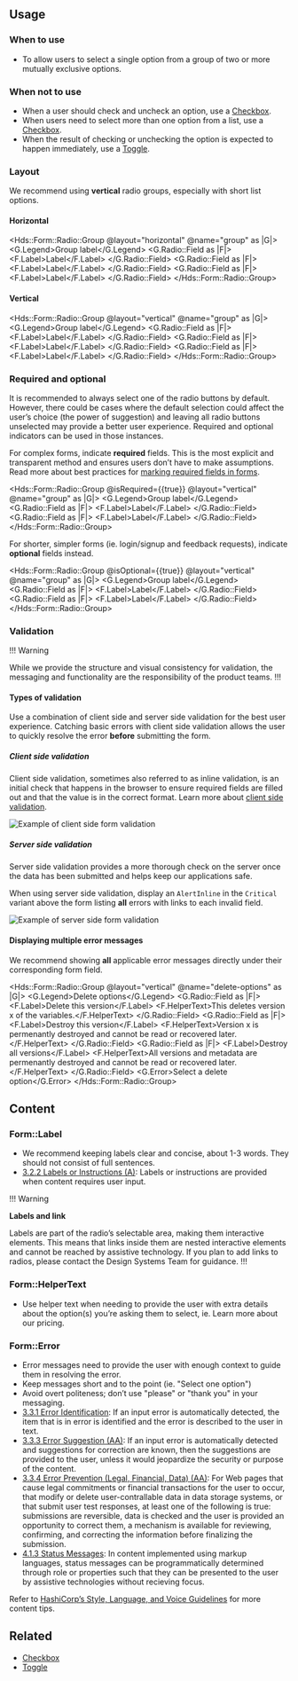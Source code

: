 ## Usage

### When to use

- To allow users to select a single option from a group of two or more mutually exclusive options.

### When not to use

- When a user should check and uncheck an option, use a [Checkbox](/components/form/checkbox/overview).
- When users need to select more than one option from a list, use a [Checkbox](/components/form/checkbox/overview).
- When the result of checking or unchecking the option is expected to happen immediately, use a [Toggle](/components/form/toggle/overview).

### Layout

We recommend using **vertical** radio groups, especially with short list options.

#### Horizontal

<Hds::Form::Radio::Group @layout="horizontal" @name="group" as |G|>
  <G.Legend>Group label</G.Legend>
  <G.Radio::Field as |F|>
    <F.Label>Label</F.Label>
  </G.Radio::Field>
  <G.Radio::Field as |F|>
    <F.Label>Label</F.Label>
  </G.Radio::Field>
  <G.Radio::Field as |F|>
    <F.Label>Label</F.Label>
  </G.Radio::Field>
</Hds::Form::Radio::Group>

#### Vertical

<Hds::Form::Radio::Group @layout="vertical" @name="group" as |G|>
  <G.Legend>Group label</G.Legend>
  <G.Radio::Field as |F|>
    <F.Label>Label</F.Label>
  </G.Radio::Field>
  <G.Radio::Field as |F|>
    <F.Label>Label</F.Label>
  </G.Radio::Field>
  <G.Radio::Field as |F|>
    <F.Label>Label</F.Label>
  </G.Radio::Field>
</Hds::Form::Radio::Group>

### Required and optional

It is recommended to always select one of the radio buttons by default. However, there could be cases where the default selection could affect the user’s choice (the power of suggestion) and leaving all radio buttons unselected may provide a better user experience. Required and optional indicators can be used in those instances.

For complex forms, indicate **required** fields. This is the most explicit and transparent method and ensures users don’t have to make assumptions. Read more about best practices for [marking required fields in forms](https://www.nngroup.com/articles/required-fields/).

<Hds::Form::Radio::Group @isRequired={{true}} @layout="vertical" @name="group" as |G|>
  <G.Legend>Group label</G.Legend>
  <G.Radio::Field as |F|>
    <F.Label>Label</F.Label>
  </G.Radio::Field>
  <G.Radio::Field as |F|>
    <F.Label>Label</F.Label>
  </G.Radio::Field>
</Hds::Form::Radio::Group>

For shorter, simpler forms (ie. login/signup and feedback requests), indicate **optional** fields instead.

<Hds::Form::Radio::Group @isOptional={{true}} @layout="vertical" @name="group" as |G|>
  <G.Legend>Group label</G.Legend>
  <G.Radio::Field as |F|>
    <F.Label>Label</F.Label>
  </G.Radio::Field>
  <G.Radio::Field as |F|>
    <F.Label>Label</F.Label>
  </G.Radio::Field>
</Hds::Form::Radio::Group>

### Validation

!!! Warning

While we provide the structure and visual consistency for validation, the messaging and functionality are the responsibility of the product teams.
!!!

#### Types of validation

Use a combination of client side and server side validation for the best user experience. Catching basic errors with client side validation allows the user to quickly resolve the error **before** submitting the form.

##### Client side validation

Client side validation, sometimes also referred to as inline validation, is an initial check that happens in the browser to ensure required fields are filled out and that the value is in the correct format. Learn more about [client side validation](https://developer.mozilla.org/en-US/docs/Learn/Forms/Form_validation).

![Example of client side form validation](/assets/components/form/primitives/form-validation-client.png)

##### Server side validation

Server side validation provides a more thorough check on the server once the data has been submitted and helps keep our applications safe.

When using server side validation, display an `AlertInline` in the `Critical` variant above the form listing **all** errors with links to each invalid field.

![Example of server side form validation](/assets/components/form/primitives/form-validation-server.png)

#### Displaying multiple error messages

We recommend showing **all** applicable error messages directly under their corresponding form field.

<Hds::Form::Radio::Group @layout="vertical" @name="delete-options" as |G|>
  <G.Legend>Delete options</G.Legend>
  <G.Radio::Field as |F|>
    <F.Label>Delete this version</F.Label>
    <F.HelperText>This deletes version x of the variables.</F.HelperText>
  </G.Radio::Field>
  <G.Radio::Field as |F|>
    <F.Label>Destroy this version</F.Label>
    <F.HelperText>Version x is permenantly destroyed and cannot be read or recovered later.</F.HelperText>
  </G.Radio::Field>
  <G.Radio::Field as |F|>
    <F.Label>Destroy all versions</F.Label>
    <F.HelperText>All versions and metadata are permenantly destroyed and cannot be read or recovered later.</F.HelperText>
  </G.Radio::Field>
  <G.Error>Select a delete option</G.Error>
</Hds::Form::Radio::Group>

## Content

### Form::Label

- We recommend keeping labels clear and concise, about 1-3 words. They should not consist of full sentences.
- [3.2.2 Labels or Instructions (A)](https://www.w3.org/WAI/WCAG21/Understanding/labels-or-instructions.html): Labels or instructions are provided when content requires user input.

!!! Warning

**Labels and link**

Labels are part of the radio’s selectable area, making them interactive elements. This means that links inside them are nested interactive elements and cannot be reached by assistive technology. If you plan to add links to radios, please contact the Design Systems Team for guidance.
!!!

### Form::HelperText

- Use helper text when needing to provide the user with extra details about the option(s) you’re asking them to select, ie. Learn more about our pricing.

### Form::Error

- Error messages need to provide the user with enough context to guide them in resolving the error.
- Keep messages short and to the point (ie. "Select one option")
- Avoid overt politeness; don’t use "please" or "thank you" in your messaging.
- [3.3.1 Error Identification](https://www.w3.org/WAI/WCAG21/Understanding/error-identification.html): If an input error is automatically detected, the item that is in error is identified and the error is described to the user in text.
- [3.3.3 Error Suggestion (AA)](https://www.w3.org/WAI/WCAG21/Understanding/error-suggestion.html): If an input error is automatically detected and suggestions for correction are known, then the suggestions are provided to the user, unless it would jeopardize the security or purpose of the content.
- [3.3.4 Error Prevention (Legal, Financial, Data) (AA)](https://www.w3.org/WAI/WCAG21/Understanding/error-prevention-legal-financial-data.html): For Web pages that cause legal commitments or financial transactions for the user to occur, that modify or delete user-contrallable data in data storage systems, or that submit user test responses, at least one of the following is true: submissions are reversible, data is checked and the user is provided an opportunity to correct them, a mechanism is available for reviewing, confirming, and correcting the information before finalizing the submission.
- [4.1.3 Status Messages](https://www.w3.org/WAI/WCAG21/Understanding/status-messages.html): In content implemented using markup languages, status messages can be programmatically determined through role or properties such that they can be presented to the user by assistive technologies without recieving focus.

Refer to [HashiCorp’s Style, Language, and Voice Guidelines](https://docs.google.com/document/d/1MRvGd6tS5JkIwl_GssbyExkMJqOXKeUE00kSEtFi8m8/edit?usp=sharing) for more content tips.

## Related

- [Checkbox](/components/form/checkbox)
- [Toggle](/components/form/toggle)
